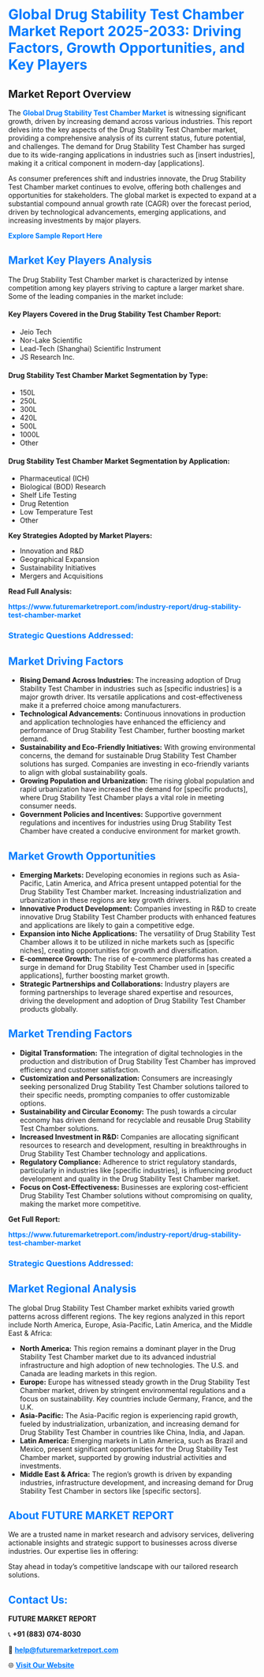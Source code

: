 <h1 style="color: #007BFF;">Global Drug Stability Test Chamber Market Report 2025-2033: Driving Factors, Growth Opportunities, and Key Players</h1>

<section id="overview">
<h2>Market Report Overview</h2>
<p>The <a href="https://www.futuremarketreport.com/industry-report/drug-stability-test-chamber-market" style="color: #007BFF; text-decoration: none;"><strong>Global Drug Stability Test Chamber Market</strong></a> is witnessing significant growth, driven by increasing demand across various industries. This report delves into the key aspects of the Drug Stability Test Chamber market, providing a comprehensive analysis of its current status, future potential, and challenges. The demand for Drug Stability Test Chamber has surged due to its wide-ranging applications in industries such as [insert industries], making it a critical component in modern-day [applications].</p>
<p>As consumer preferences shift and industries innovate, the Drug Stability Test Chamber market continues to evolve, offering both challenges and opportunities for stakeholders. The global market is expected to expand at a substantial compound annual growth rate (CAGR) over the forecast period, driven by technological advancements, emerging applications, and increasing investments by major players.</p>
</section>

<section id="overview">
<p><a href="https://www.futuremarketreport.com/request-sample/reportId=77933" style="color: #007BFF; text-decoration: none;"><strong>Explore Sample Report Here</strong></a></p>
</section>

<section id="key-players">
<h2 style="color: #007BFF;">Market Key Players Analysis</h2>
<p>The Drug Stability Test Chamber market is characterized by intense competition among key players striving to capture a larger market share. Some of the leading companies in the market include:</p>
<h4>Key Players Covered in the Drug Stability Test Chamber Report:</h4>
<ul><li>Jeio Tech</li><li>Nor-Lake Scientific</li><li>Lead-Tech (Shanghai) Scientific Instrument</li><li>JS Research Inc.</li></ul>
<h4>Drug Stability Test Chamber Market Segmentation by Type:</h4>
<ul><li>150L</li><li>250L</li><li>300L</li><li>420L</li><li>500L</li><li>1000L</li><li>Other</li></ul>

<h4>Drug Stability Test Chamber Market Segmentation by Application:</h4>
<ul><li>Pharmaceutical (ICH)</li><li>Biological (BOD) Research</li><li>Shelf Life Testing</li><li>Drug Retention</li><li>Low Temperature Test</li><li>Other</li></ul>
<p><strong>Key Strategies Adopted by Market Players:</strong></p>
<ul>
<li>Innovation and R&D</li>
<li>Geographical Expansion</li>
<li>Sustainability Initiatives</li>
<li>Mergers and Acquisitions</li>
</ul>
</section>

<section>
<p><strong>Read Full Analysis: </strong></p><a href="https://www.futuremarketreport.com/industry-report/drug-stability-test-chamber-market" style="color: #007BFF; text-decoration: none;"><strong>https://www.futuremarketreport.com/industry-report/drug-stability-test-chamber-market</strong></a>
<h3 style="color: #007BFF;">Strategic Questions Addressed:</h3>
</section>

<section id="driving-factors">
<h2 style="color: #007BFF;">Market Driving Factors</h2>
<ul>
<li><strong>Rising Demand Across Industries:</strong> The increasing adoption of Drug Stability Test Chamber in industries such as [specific industries] is a major growth driver. Its versatile applications and cost-effectiveness make it a preferred choice among manufacturers.</li>
<li><strong>Technological Advancements:</strong> Continuous innovations in production and application technologies have enhanced the efficiency and performance of Drug Stability Test Chamber, further boosting market demand.</li>
<li><strong>Sustainability and Eco-Friendly Initiatives:</strong> With growing environmental concerns, the demand for sustainable Drug Stability Test Chamber solutions has surged. Companies are investing in eco-friendly variants to align with global sustainability goals.</li>
<li><strong>Growing Population and Urbanization:</strong> The rising global population and rapid urbanization have increased the demand for [specific products], where Drug Stability Test Chamber plays a vital role in meeting consumer needs.</li>
<li><strong>Government Policies and Incentives:</strong> Supportive government regulations and incentives for industries using Drug Stability Test Chamber have created a conducive environment for market growth.</li>
</ul>
</section>

<section id="growth-opportunities">
<h2 style="color: #007BFF;">Market Growth Opportunities</h2>
<ul>
<li><strong>Emerging Markets:</strong> Developing economies in regions such as Asia-Pacific, Latin America, and Africa present untapped potential for the Drug Stability Test Chamber market. Increasing industrialization and urbanization in these regions are key growth drivers.</li>
<li><strong>Innovative Product Development:</strong> Companies investing in R&D to create innovative Drug Stability Test Chamber products with enhanced features and applications are likely to gain a competitive edge.</li>
<li><strong>Expansion into Niche Applications:</strong> The versatility of Drug Stability Test Chamber allows it to be utilized in niche markets such as [specific niches], creating opportunities for growth and diversification.</li>
<li><strong>E-commerce Growth:</strong> The rise of e-commerce platforms has created a surge in demand for Drug Stability Test Chamber used in [specific applications], further boosting market growth.</li>
<li><strong>Strategic Partnerships and Collaborations:</strong> Industry players are forming partnerships to leverage shared expertise and resources, driving the development and adoption of Drug Stability Test Chamber products globally.</li>
</ul>
</section>

<section id="trending-factors">
<h2 style="color: #007BFF;">Market Trending Factors</h2>
<ul>
<li><strong>Digital Transformation:</strong> The integration of digital technologies in the production and distribution of Drug Stability Test Chamber has improved efficiency and customer satisfaction.</li>
<li><strong>Customization and Personalization:</strong> Consumers are increasingly seeking personalized Drug Stability Test Chamber solutions tailored to their specific needs, prompting companies to offer customizable options.</li>
<li><strong>Sustainability and Circular Economy:</strong> The push towards a circular economy has driven demand for recyclable and reusable Drug Stability Test Chamber solutions.</li>
<li><strong>Increased Investment in R&D:</strong> Companies are allocating significant resources to research and development, resulting in breakthroughs in Drug Stability Test Chamber technology and applications.</li>
<li><strong>Regulatory Compliance:</strong> Adherence to strict regulatory standards, particularly in industries like [specific industries], is influencing product development and quality in the Drug Stability Test Chamber market.</li>
<li><strong>Focus on Cost-Effectiveness:</strong> Businesses are exploring cost-efficient Drug Stability Test Chamber solutions without compromising on quality, making the market more competitive.</li>
</ul>
</section>

<section>
<p><strong>Get Full Report: </strong></p><a href="https://www.futuremarketreport.com/industry-report/drug-stability-test-chamber-market" style="color: #007BFF; text-decoration: none;"><strong>https://www.futuremarketreport.com/industry-report/drug-stability-test-chamber-market</strong></a>
<h3 style="color: #007BFF;">Strategic Questions Addressed:</h3>
</section>


<section id="regional-analysis">
<h2 style="color: #007BFF;">Market Regional Analysis</h2>
<p>The global Drug Stability Test Chamber market exhibits varied growth patterns across different regions. The key regions analyzed in this report include North America, Europe, Asia-Pacific, Latin America, and the Middle East & Africa:</p>
<ul>
<li><strong>North America:</strong> This region remains a dominant player in the Drug Stability Test Chamber market due to its advanced industrial infrastructure and high adoption of new technologies. The U.S. and Canada are leading markets in this region.</li>
<li><strong>Europe:</strong> Europe has witnessed steady growth in the Drug Stability Test Chamber market, driven by stringent environmental regulations and a focus on sustainability. Key countries include Germany, France, and the U.K.</li>
<li><strong>Asia-Pacific:</strong> The Asia-Pacific region is experiencing rapid growth, fueled by industrialization, urbanization, and increasing demand for Drug Stability Test Chamber in countries like China, India, and Japan.</li>
<li><strong>Latin America:</strong> Emerging markets in Latin America, such as Brazil and Mexico, present significant opportunities for the Drug Stability Test Chamber market, supported by growing industrial activities and investments.</li>
<li><strong>Middle East & Africa:</strong> The region’s growth is driven by expanding industries, infrastructure development, and increasing demand for Drug Stability Test Chamber in sectors like [specific sectors].</li>
</ul>
</section>

<footer>
<h2 style="color: #007BFF;">About FUTURE MARKET REPORT</h2>
<p>We are a trusted name in market research and advisory services, delivering actionable insights and strategic support to businesses across diverse industries. Our expertise lies in offering:</p>

<p>Stay ahead in today’s competitive landscape with our tailored research solutions.</p>

<h2 style="color: #007BFF;">Contact Us:</h2>
<p><strong>FUTURE MARKET REPORT</strong></p>
<p>📞 <strong>+91 (883) 074-8030</strong></p>
<p>📧 <strong><a href="mailto:help@futuremarketreport.com" style="color: #007BFF;">help@futuremarketreport.com</a></strong></p>
<p>🌐 <strong><a href="https://www.futuremarketreport.com/" style="color: #007BFF;">Visit Our Website</a></strong></p>
</footer>